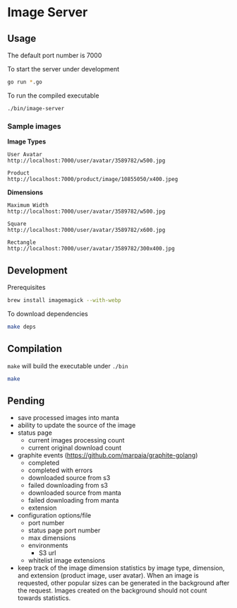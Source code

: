 # Image Server

## Usage

The default port number is 7000

To start the server under development
```bash
go run *.go
```

To run the compiled executable
```
./bin/image-server
```

### Sample images

**Image Types**

    User Avatar
    http://localhost:7000/user/avatar/3589782/w500.jpg

    Product
    http://localhost:7000/product/image/10855050/x400.jpeg


**Dimensions**

    Maximum Width
    http://localhost:7000/user/avatar/3589782/w500.jpg

    Square
    http://localhost:7000/user/avatar/3589782/x600.jpg

    Rectangle
    http://localhost:7000/user/avatar/3589782/300x400.jpg


## Development

Prerequisites

```bash
brew install imagemagick --with-webp
```

To download dependencies
```bash
make deps
```



## Compilation

`make` will build the executable under `./bin`
```bash
make
```

## Pending

- save processed images into manta
- ability to update the source of the image
- status page
  - current images processing count
  - current original download count
- graphite events (https://github.com/marpaia/graphite-golang)
  - completed
  - completed with errors
  - downloaded source from s3
  - failed downloading from s3
  - downloaded source from manta
  - failed downloading from manta
  - extension
- configuration options/file
  - port number
  - status page port number
  - max dimensions
  - environments
    - S3 url
  - whitelist image extensions
- keep track of the image dimension statistics by image type, dimension, and extension (product image, user avatar). When an image is requested, other popular sizes can be generated in the background after the request. Images created on the background should not count towards statistics.
